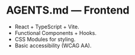 # AGENTS.md — Frontend

- React + TypeScript + Vite.
- Functional Components + Hooks.
- CSS Modules for styling.
- Basic accessibility (WCAG AA).
